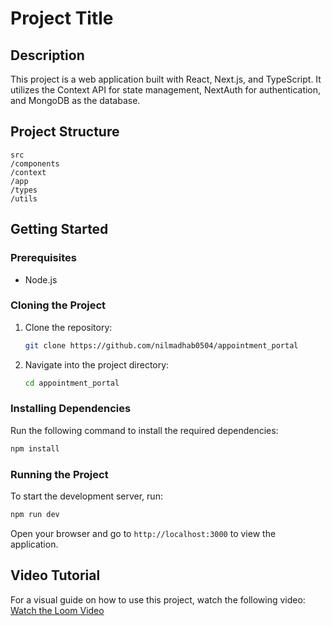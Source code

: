 # Project Title

## Description
This project is a web application built with React, Next.js, and TypeScript. It utilizes the Context API for state management, NextAuth for authentication, and MongoDB as the database.

## Project Structure

```
src
/components
/context
/app 
/types 
/utils
```

## Getting Started

### Prerequisites
- Node.js 

### Cloning the Project
1. Clone the repository:
   ```bash
   git clone https://github.com/nilmadhab0504/appointment_portal
   ```
2. Navigate into the project directory:
   ```bash
   cd appointment_portal
   ```

### Installing Dependencies
Run the following command to install the required dependencies:
```bash
npm install
```

### Running the Project
To start the development server, run:
```bash
npm run dev
```
Open your browser and go to `http://localhost:3000` to view the application.


## Video Tutorial
For a visual guide on how to use this project, watch the following video:
[Watch the Loom Video](https://www.loom.com/share/59619c5e623f49e382b60fa5fb472433?sid=d9f470e5-76e8-4679-9eee-d0e28e03689e)

